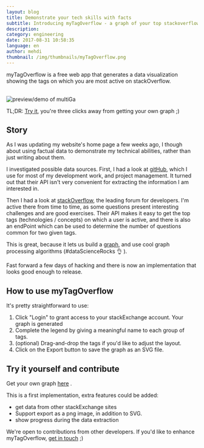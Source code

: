```yaml
---
layout: blog
title: Demonstrate your tech skills with facts
subtitle: Introducing myTagOverflow - a graph of your top stackoverflow tags
description: 
category: engineering
date: 2017-08-31 10:58:35
language: en
author: mehdi
thumbnail: /img/thumbnails/myTagOverflow.png
---
```


myTagOverflow is a free web app that generates a data visualization showing the tags on which you are most active on stackOverflow.

<br/>
<img src="/img/myTagOverflow-demo.jpg" alt="preview/demo of multiGa" class="u-img-responsive fa-border"/>
<br/>

TL;DR: [Try it](https://mango-is.com/tools/myTagOverflow/), you're three clicks away from getting your own graph ;)

## Story

As I was updating my website's home page a few weeks ago, I though about using factual data to demonstrate my technical abilities, rather than just writing about them.

I investigated possible data sources. First, I had a look at [gitHub](https://github.com/), which I use for most of my development work, and project management. It turned out that their API isn't very convenient for extracting the information I am interested in.

Then I had a look at [stackOverflow](http://stackoverflow.com/), the leading forum for developers. I'm active there from time to time, as some questions present interesting challenges and are good exercises. Their API makes it easy to get the top tags (technologies / concepts) on which a user is active, and there is also an endPoint which can be used to determine the number of questions common for two given tags.

This is great, because it lets us build a [graph](https://en.wikipedia.org/wiki/Graph_(discrete_mathematics)), and use cool graph processing algorithms (#dataScienceRocks 👌 ).

Fast forward a few days of hacking and there is now an implementation that looks good enough to release.

## How to use myTagOverflow

It's pretty straightforward to use:

1. Click "Login" to grant access to your stackExchange account. Your graph is generated
2. Complete the legend by giving a meaningful name to each group of tags.
3. (optional) Drag-and-drop the tags if you'd like to adjust the layout.
4. Click on the Export button to save the graph as an SVG file.

## Try it yourself and contribute

Get your own graph <a href="https://mango-is.com/tools/myTagOverflow/">here</a> .

This is a first implementation, extra features could be added:
* get data from other stackExchange sites
* Support export as a png image, in addition to SVG.
* show progress during the data extraction

We're open to contributions from other developers. If you'd like to enhance myTagOverflow, [get in touch](https://github.com/Mango-information-systems/mango-is-website/labels/myTagOverflow) ;)
